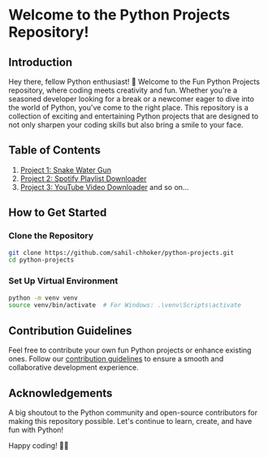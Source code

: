 # Welcome to the Python Projects Repository!

## Introduction

Hey there, fellow Python enthusiast! 👋 Welcome to the Fun Python Projects repository, where coding meets creativity and fun. Whether you're a seasoned developer looking for a break or a newcomer eager to dive into the world of Python, you've come to the right place. This repository is a collection of exciting and entertaining Python projects that are designed to not only sharpen your coding skills but also bring a smile to your face.

## Table of Contents

1. [Project 1: Snake Water Gun](#Snake_Water_Gun)
2. [Project 2: Spotify Playlist Downloader](#SpotifySongDownloader)
3. [Project 3: YouTube Video Downloader](#YouTube_Video_Downloader)
and so on...

## How to Get Started

### Clone the Repository

```bash
git clone https://github.com/sahil-chhoker/python-projects.git
cd python-projects
```

### Set Up Virtual Environment

```bash
python -m venv venv
source venv/bin/activate  # For Windows: .\venv\Scripts\activate
```


## Contribution Guidelines

Feel free to contribute your own fun Python projects or enhance existing ones. Follow our [contribution guidelines](CONTRIBUTING.md) to ensure a smooth and collaborative development experience.

## Acknowledgements

A big shoutout to the Python community and open-source contributors for making this repository possible. Let's continue to learn, create, and have fun with Python!

Happy coding! 🐍✨
